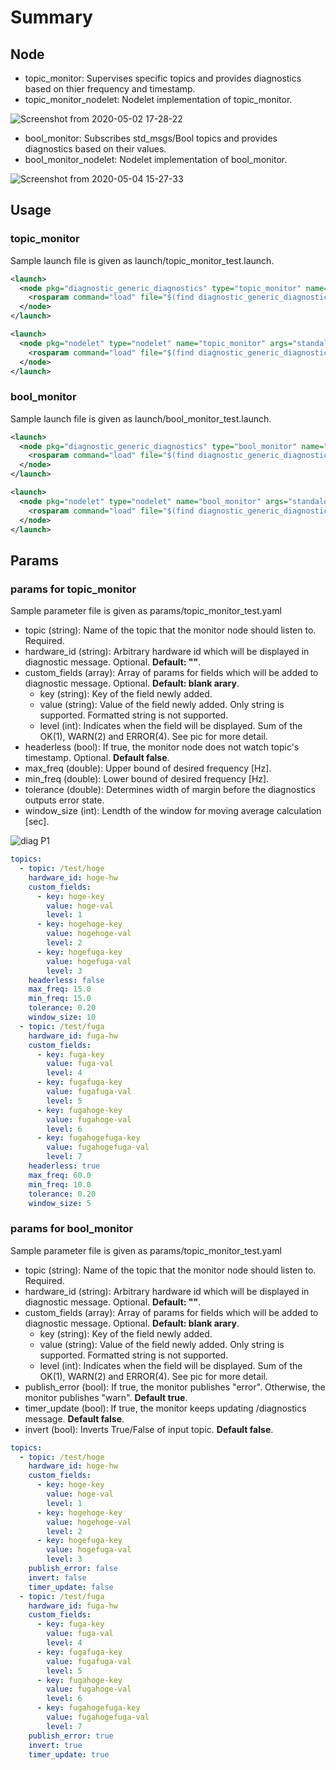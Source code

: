 # Summary

## Node

- topic_monitor: Supervises specific topics and provides diagnostics based on thier frequency and timestamp.
- topic_monitor_nodelet: Nodelet implementation of topic_monitor.

![Screenshot from 2020-05-02 17-28-22](https://user-images.githubusercontent.com/22934528/80859281-5ceb5400-8c9a-11ea-8e3d-a2ac3a86d7b5.png)

- bool_monitor: Subscribes std_msgs/Bool topics and provides diagnostics based on their values.
- bool_monitor_nodelet: Nodelet implementation of bool_monitor.

![Screenshot from 2020-05-04 15-27-33](https://user-images.githubusercontent.com/22934528/80940868-e1b1ab80-8e1b-11ea-98fd-a1d3937b5054.png)

## Usage

### topic_monitor

Sample launch file is given as launch/topic_monitor_test.launch.

```xml
<launch>
  <node pkg="diagnostic_generic_diagnostics" type="topic_monitor" name="topic_monitor" output="screen">
    <rosparam command="load" file="$(find diagnostic_generic_diagnostics)/params/topic_monitor_test.yaml"/>
  </node>
</launch>
```

```xml
<launch>
  <node pkg="nodelet" type="nodelet" name="topic_monitor" args="standalone diagnostic_generic_diagnostics/TopicMonitorNodelet" output="screen">
    <rosparam command="load" file="$(find diagnostic_generic_diagnostics)/params/topic_monitor_test.yaml"/>
  </node>
</launch>
```

### bool_monitor

Sample launch file is given as launch/bool_monitor_test.launch.

```xml
<launch>
  <node pkg="diagnostic_generic_diagnostics" type="bool_monitor" name="bool_monitor" output="screen">
    <rosparam command="load" file="$(find diagnostic_generic_diagnostics)/params/bool_monitor_test.yaml"/>
  </node>
</launch>
```

```xml
<launch>
  <node pkg="nodelet" type="nodelet" name="bool_monitor" args="standalone diagnostic_generic_diagnostics/BoolMonitorNodelet" output="screen">
    <rosparam command="load" file="$(find diagnostic_generic_diagnostics)/params/bool_monitor_test.yaml"/>
  </node>
</launch>
```

## Params

### params for topic_monitor

Sample parameter file is given as params/topic_monitor_test.yaml

- topic (string): Name of the topic that the monitor node should listen to. Required.
- hardware_id (string): Arbitrary hardware id which will be displayed in diagnostic message. Optional. **Default: ""**.
- custom_fields (array): Array of params for fields which will be added to diagnostic message. Optional. **Default: blank arary**.
  - key (string): Key of the field newly added.
  - value (string): Value of the field newly added. Only string is supported. Formatted string is not supported.
  - level (int): Indicates when the field will be displayed. Sum of the OK(1), WARN(2) and ERROR(4). See pic for more detail.
- headerless (bool): If true, the monitor node does not watch topic's timestamp. Optional. **Default false**.
- max_freq (double): Upper bound of desired frequency [Hz].
- min_freq (double): Lower bound of desired frequency [Hz].
- tolerance (double): Determines width of margin before the diagnostics outputs error state.
- window_size (int): Lendth of the window for moving average calculation [sec].

![diag P1](https://user-images.githubusercontent.com/22934528/80859252-1eee3000-8c9a-11ea-9bf2-1eb89134d215.png)

```yaml
topics:
  - topic: /test/hoge
    hardware_id: hoge-hw
    custom_fields:
      - key: hoge-key
        value: hoge-val
        level: 1
      - key: hogehoge-key
        value: hogehoge-val
        level: 2
      - key: hogefuga-key
        value: hogefuga-val
        level: 3
    headerless: false
    max_freq: 15.0
    min_freq: 15.0
    tolerance: 0.20
    window_size: 10
  - topic: /test/fuga
    hardware_id: fuga-hw
    custom_fields:
      - key: fuga-key
        value: fuga-val
        level: 4
      - key: fugafuga-key
        value: fugafuga-val
        level: 5
      - key: fugahoge-key
        value: fugahoge-val
        level: 6
      - key: fugahogefuga-key
        value: fugahogefuga-val
        level: 7
    headerless: true
    max_freq: 60.0
    min_freq: 10.0
    tolerance: 0.20
    window_size: 5
```

### params for bool_monitor

Sample parameter file is given as params/topic_monitor_test.yaml

- topic (string): Name of the topic that the monitor node should listen to. Required.
- hardware_id (string): Arbitrary hardware id which will be displayed in diagnostic message. Optional. **Default: ""**.
- custom_fields (array): Array of params for fields which will be added to diagnostic message. Optional. **Default: blank arary**.
  - key (string): Key of the field newly added.
  - value (string): Value of the field newly added. Only string is supported. Formatted string is not supported.
  - level (int): Indicates when the field will be displayed. Sum of the OK(1), WARN(2) and ERROR(4). See pic for more detail.
- publish_error (bool): If true, the monitor publishes "error". Otherwise, the monitor publishes "warn". **Default true**.
- timer_update (bool): If true, the monitor keeps updating /diagnostics message. **Default false**.
- invert (bool): Inverts True/False of input topic. **Default false**.

```yaml
topics:
  - topic: /test/hoge
    hardware_id: hoge-hw
    custom_fields:
      - key: hoge-key
        value: hoge-val
        level: 1
      - key: hogehoge-key
        value: hogehoge-val
        level: 2
      - key: hogefuga-key
        value: hogefuga-val
        level: 3
    publish_error: false
    invert: false
    timer_update: false
  - topic: /test/fuga
    hardware_id: fuga-hw
    custom_fields:
      - key: fuga-key
        value: fuga-val
        level: 4
      - key: fugafuga-key
        value: fugafuga-val
        level: 5
      - key: fugahoge-key
        value: fugahoge-val
        level: 6
      - key: fugahogefuga-key
        value: fugahogefuga-val
        level: 7
    publish_error: true
    invert: true
    timer_update: true
```
